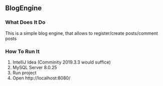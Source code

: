 ## BlogEngine
### What Does It Do
This is a simple blog engine, that allows to register/create posts/comment posts
### How To Run It
1. IntelliJ Idea (Comminity 2019.3.3 would suffice)
2. MySQL Server 8.0.25 
3. Run project
4. Open http://localhost:8080/
